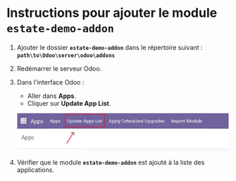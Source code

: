 # Instructions pour ajouter le module `estate-demo-addon`

1. Ajouter le dossier **`estate-demo-addon`** dans le répertoire suivant :  
   **`path\to\Odoo\server\odoo\addons`**

2. Redémarrer le serveur Odoo.

3. Dans l'interface Odoo :  
   - Aller dans **Apps**.  
   - Cliquer sur **Update App List**.  

   ![Mettre à jour la liste des modules](images/image.jpg)

4. Vérifier que le module **`estate-demo-addon`** est ajouté à la liste des applications.

